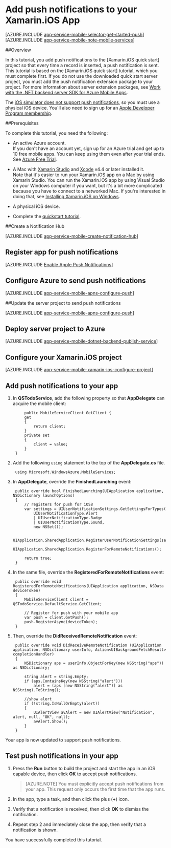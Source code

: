 <properties 
	pageTitle="Add push notifications to your Xamarin.iOS app with Azure App Service" 
	description="Learn how to use Azure App Service to send push notifications to your Xamarin.iOS app" 
	services="app-service\mobile" 
	documentationCenter="xamarin" 
	authors="wesmc7777"
	manager="dwrede" 
	editor=""/>

<tags 
	ms.service="app-service-mobile" 
	ms.workload="mobile" 
	ms.tgt_pltfrm="mobile-xamarin-ios" 
	ms.devlang="dotnet" 
	ms.topic="article"
	ms.date="08/22/2015" 
	ms.author="wesmc"/>

# Add push notifications to your Xamarin.iOS App

[AZURE.INCLUDE [app-service-mobile-selector-get-started-push](../../includes/app-service-mobile-selector-get-started-push.md)]
&nbsp;  
[AZURE.INCLUDE [app-service-mobile-note-mobile-services](../../includes/app-service-mobile-note-mobile-services.md)]

##Overview

In this tutorial, you add push notifications to the [Xamarin.iOS quick start] project so that every time a record is inserted, a push notification is sent. This tutorial is based on the [Xamarin.iOS quick start] tutorial, which you must complete first. If you do not use the downloaded quick start server project, you must add the push notification extension package to your project. For more information about server extension packages, see [Work with the .NET backend server SDK for Azure Mobile Apps](app-service-mobile-dotnet-backend-how-to-use-server-sdk.md). 

The [iOS simulator does not support push notifications](https://developer.apple.com/library/ios/documentation/IDEs/Conceptual/iOS_Simulator_Guide/TestingontheiOSSimulator.html), so you must use a physical iOS device. You'll also need to sign up for an [Apple Developer Program membership](https://developer.apple.com/programs/ios/).

##Prerequisites

To complete this tutorial, you need the following:

* An active Azure account.  
If you don't have an account yet, sign up for an Azure trial and get up to 10 free mobile apps. You can keep using them even after your trial ends. See [Azure Free Trial](http://azure.microsoft.com/pricing/free-trial/).

* A Mac with [Xamarin Studio] and [Xcode] v4.4 or later installed it.  
Note that it's easier to run your Xamarin.iOS app on a Mac by using Xamarin Studio. You can run the Xamarin.iOS app by using Visual Studio on your Windows computer if you want, but it's a bit more complicated because you have to connect to a networked Mac. If you're interested in doing that, see [Installing Xamarin.iOS on Windows].

* A physical iOS device.

* Complete the [quickstart tutorial](../app-service-mobile-xamarin-ios-get-started.md).

##<a name="create-hub"></a>Create a Notification Hub

[AZURE.INCLUDE [app-service-mobile-create-notification-hub](../../includes/app-service-mobile-create-notification-hub.md)]

## <a id="register"></a>Register app for push notifications

[AZURE.INCLUDE [Enable Apple Push Notifications](../../includes/enable-apple-push-notifications.md)]

## Configure Azure to send push notifications

[AZURE.INCLUDE [app-service-mobile-apns-configure-push](../../includes/app-service-mobile-apns-configure-push.md)]

##<a id="update-server"></a>Update the server project to send push notifications

[AZURE.INCLUDE [app-service-mobile-apns-configure-push](../../includes/app-service-mobile-dotnet-backend-configure-push-apns.md)]

## <a name="publish-the-service"></a>Deploy server project to Azure

[AZURE.INCLUDE [app-service-mobile-dotnet-backend-publish-service](../../includes/app-service-mobile-dotnet-backend-publish-service.md)]

## <a name="configure-app"></a>Configure your Xamarin.iOS project

[AZURE.INCLUDE [app-service-mobile-xamarin-ios-configure-project](../../includes/app-service-mobile-xamarin-ios-configure-project.md)]

## <a name="add-push"></a>Add push notifications to your app

1. In **QSTodoService**, add the following property so that **AppDelegate** can acquire the mobile client:
        
            public MobileServiceClient GetClient {
            get
            {
                return client;
            }
            private set
            {
                client = value;
            }
        }

1. Add the following `using` statement to the top of the **AppDelegate.cs** file.

        using Microsoft.WindowsAzure.MobileServices;

2. In **AppDelegate**, override the **FinishedLaunching** event: 

        public override bool FinishedLaunching(UIApplication application, NSDictionary launchOptions)
        {
            // registers for push for iOS8
            var settings = UIUserNotificationSettings.GetSettingsForTypes(
                UIUserNotificationType.Alert 
                | UIUserNotificationType.Badge 
                | UIUserNotificationType.Sound, 
                new NSSet());

            UIApplication.SharedApplication.RegisterUserNotificationSettings(settings); 
            UIApplication.SharedApplication.RegisterForRemoteNotifications();

            return true;
        }

3. In the same file, override the **RegisteredForRemoteNotifications** event:

        public override void RegisteredForRemoteNotifications(UIApplication application, NSData deviceToken)
        {
            MobileServiceClient client = QSTodoService.DefaultService.GetClient;

            // Register for push with your mobile app
            var push = client.GetPush();
            push.RegisterAsync(deviceToken);
        }

4. Then, override the **DidReceivedRemoteNotification** event:

        public override void DidReceiveRemoteNotification (UIApplication application, NSDictionary userInfo, Action<UIBackgroundFetchResult> completionHandler)
        {
            NSDictionary aps = userInfo.ObjectForKey(new NSString("aps")) as NSDictionary;

            string alert = string.Empty;
            if (aps.ContainsKey(new NSString("alert")))
                alert = (aps [new NSString("alert")] as NSString).ToString();

            //show alert
            if (!string.IsNullOrEmpty(alert))
            {
                UIAlertView avAlert = new UIAlertView("Notification", alert, null, "OK", null);
                avAlert.Show();
            }
        }

Your app is now updated to support push notifications.

## <a name="test"></a>Test push notifications in your app

1. Press the **Run** button to build the project and start the app in an iOS capable device, then click **OK** to accept push notifications.
	
	> [AZURE.NOTE] You must explicitly accept push notifications from your app. This request only occurs the first time that the app runs.

2. In the app, type a task, and then click the plus (**+**) icon.

3. Verify that a notification is received, then click **OK** to dismiss the notification.

4. Repeat step 2 and immediately close the app, then verify that a notification is shown.

You have successfully completed this tutorial.

<!-- Images. -->

<!-- URLs. -->
[Xamarin Studio]: http://xamarin.com/platform
[Install Xcode]: https://go.microsoft.com/fwLink/p/?LinkID=266532
[Xcode]: https://go.microsoft.com/fwLink/?LinkID=266532
[Installing Xamarin.iOS on Windows]: http://developer.xamarin.com/guides/ios/getting_started/installation/windows/
[Azure Management Portal]: https://manage.windowsazure.com/
[apns object]: http://go.microsoft.com/fwlink/p/?LinkId=272333


 